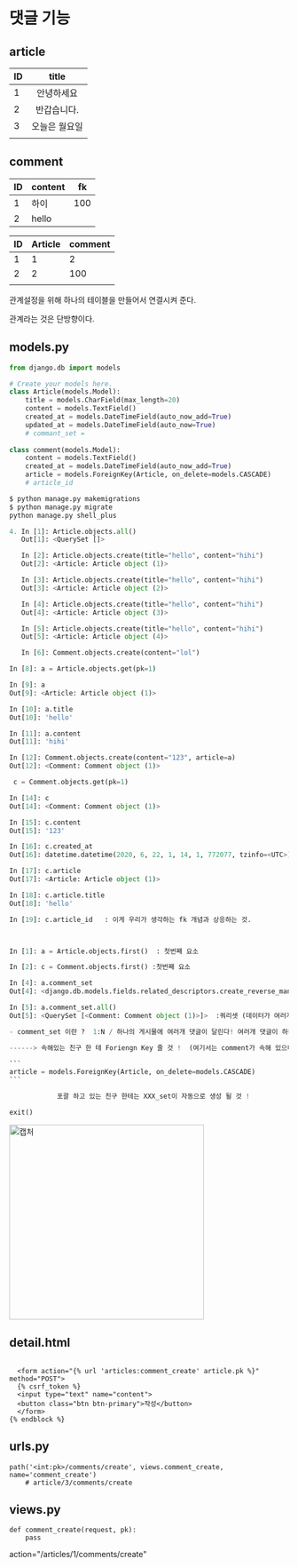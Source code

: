 # 댓글 기능

## article

| ID   |     title     |
| ---- | :-----------: |
| 1    |  안녕하세요   |
| 2    |  반갑습니다.  |
| 3    | 오늘은 월요일 |
|      |               |

 ## comment

| ID   | content | fk   |
| ---- | ------- | ---- |
| 1    | 하이    | 100  |
| 2    | hello   |      |

| ID   | Article | comment |
| ---- | ------- | ------- |
| 1    | 1       | 2       |
| 2    | 2       | 100     |
|      |         |         |

관계설정을 위해 하나의 테이블을 만들어서 연결시켜 준다.

관계라는 것은 단방향이다.



## models.py

```python
from django.db import models

# Create your models here.
class Article(models.Model):
    title = models.CharField(max_length=20)
    content = models.TextField()
    created_at = models.DateTimeField(auto_now_add=True)
    updated_at = models.DateTimeField(auto_now=True)
    # commant_set = 
    
class comment(models.Model):
    content = models.TextField()
    created_at = models.DateTimeField(auto_now_add=True)
    article = models.ForeignKey(Article, on_delete=models.CASCADE)
    # article_id
```



```bash
$ python manage.py makemigrations
$ python manage.py migrate
python manage.py shell_plus
```

```python
4. In [1]: Article.objects.all()
   Out[1]: <QuerySet []>

   In [2]: Article.objects.create(title="hello", content="hihi")
   Out[2]: <Article: Article object (1)>

   In [3]: Article.objects.create(title="hello", content="hihi")
   Out[3]: <Article: Article object (2)>

   In [4]: Article.objects.create(title="hello", content="hihi")
   Out[4]: <Article: Article object (3)>

   In [5]: Article.objects.create(title="hello", content="hihi")
   Out[5]: <Article: Article object (4)>

   In [6]: Comment.objects.create(content="lol")

In [8]: a = Article.objects.get(pk=1)

In [9]: a
Out[9]: <Article: Article object (1)>

In [10]: a.title
Out[10]: 'hello'

In [11]: a.content
Out[11]: 'hihi'

In [12]: Comment.objects.create(content="123", article=a)
Out[12]: <Comment: Comment object (1)>

 c = Comment.objects.get(pk=1)

In [14]: c
Out[14]: <Comment: Comment object (1)>

In [15]: c.content
Out[15]: '123'

In [16]: c.created_at
Out[16]: datetime.datetime(2020, 6, 22, 1, 14, 1, 772077, tzinfo=<UTC>)

In [17]: c.article
Out[17]: <Article: Article object (1)>

In [18]: c.article.title
Out[18]: 'hello'

In [19]: c.article_id   : 이게 우리가 생각하는 fk 개념과 상응하는 것. 



In [1]: a = Article.objects.first()  : 첫번째 요소

In [2]: c = Comment.objects.first() :첫번째 요소

In [4]: a.comment_set
Out[4]: <django.db.models.fields.related_descriptors.create_reverse_many_to_one_manager.<locals>.RelatedManager at 0x1f2c6a35388>

In [5]: a.comment_set.all()
Out[5]: <QuerySet [<Comment: Comment object (1)>]>  :쿼리셋 (데이터가 여러개 묶여서 나올때 )

- comment_set 이란 ?  1:N / 하나의 게시물에 여러개 댓글이 달린다! 여러개 댓글이 하나의 게시물에 **속해 있다** ( 게시물 없이 댓글이 돌아다닐 수가 없다 . )

------> 속해있는 친구 한 테 Foriengn Key 줄 것 !  (여기서는 comment가 속해 있으니까.  comment에 fk 줌)

​```
article = models.ForeignKey(Article, on_delete=models.CASCADE)
​```

            포괄 하고 있는 친구 한테는 XXX_set이 자동으로 생성 될 것 ! 

exit()
```



<img width="351" alt="캡처" src="https://user-images.githubusercontent.com/58652391/85240442-29939d00-b473-11ea-9d1d-53b6848b6fee.PNG">

### 

## detail.html

```

  <form action="{% url 'articles:comment_create' article.pk %}" method="POST">
  {% csrf_token %}
  <input type="text" name="content">
  <button class="btn btn-primary">작성</button>
  </form>
{% endblock %}
```

## urls.py

```
path('<int:pk>/comments/create', views.comment_create, name='comment_create')
    # article/3/comments/create
```



## views.py

```
def comment_create(request, pk):
    pass
```

action="/articles/1/comments/create"